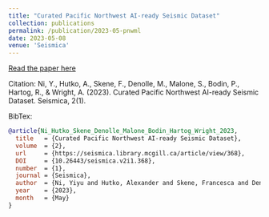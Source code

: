 ```yaml
---
title: "Curated Pacific Northwest AI-ready Seismic Dataset"
collection: publications
permalink: /publication/2023-05-pnwml
date: 2023-05-08
venue: 'Seismica'
---
```

[Read the paper here](https://seismica.library.mcgill.ca/article/view/368)

Citation: Ni, Y., Hutko, A., Skene, F., Denolle, M., Malone, S., Bodin, P., Hartog, R., & Wright, A. (2023). Curated Pacific Northwest AI-ready Seismic Dataset. Seismica, 2(1).

BibTex:
```bibtex
@article{Ni_Hutko_Skene_Denolle_Malone_Bodin_Hartog_Wright_2023, 
  title   = {Curated Pacific Northwest AI-ready Seismic Dataset}, 
  volume  = {2}, 
  url     = {https://seismica.library.mcgill.ca/article/view/368}, 
  DOI     = {10.26443/seismica.v2i1.368}, 
  number  = {1}, 
  journal = {Seismica}, 
  author  = {Ni, Yiyu and Hutko, Alexander and Skene, Francesca and Denolle, Marine and Malone, Stephen and Bodin, Paul and Hartog, Renate and Wright, Amy}, 
  year    = {2023}, 
  month   = {May} 
}
```